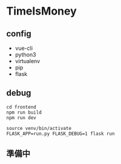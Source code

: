 # TimeIsMoney

## config
- vue-cli
- python3
- virtualenv
- pip
- flask

## debug
```
cd frontend
npm run build
npm run dev

source venv/bin/activate
FLASK_APP=run.py FLASK_DEBUG=1 flask run
```

## 準備中


